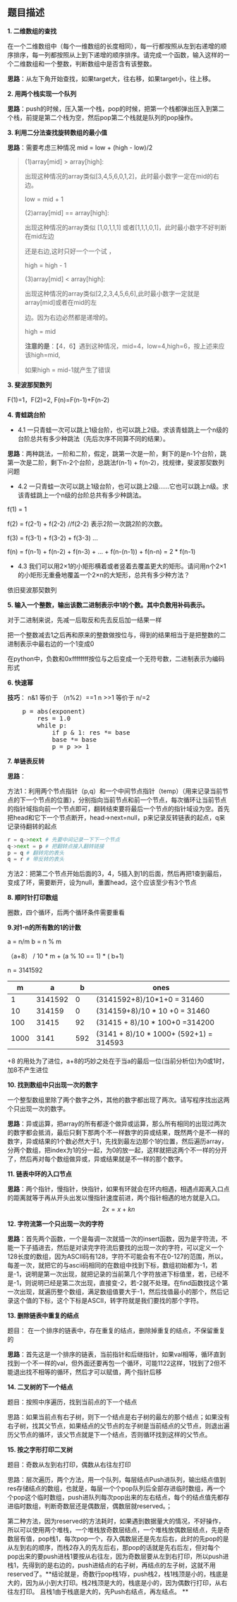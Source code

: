 ## 题目描述

**1. 	二维数组的查找**

在一个二维数组中（每个一维数组的长度相同），每一行都按照从左到右递增的顺序排序，每一列都按照从上到下递增的顺序排序。请完成一个函数，输入这样的一个二维数组和一个整数，判断数组中是否含有该整数。

**思路**：从左下角开始查找，如果target大，往右移，如果target小，往上移。

**2.	用两个栈实现一个队列**

**思路**：push的时候，压入第一个栈，pop的时候，把第一个栈都弹出压入到第二个栈，前提是第二个栈为空，然后pop第二个栈就是队列的pop操作。

**3.	利用二分法查找旋转数组的最小值**

**思路**：需要考虑三种情况 mid = low + (high - low)/2

> (1)array[mid] > array[high]: 
>
>   出现这种情况的array类似[3,4,5,6,0,1,2]，此时最小数字一定在mid的右边。 
>
>   low = mid + 1 
>
>   (2)array[mid] == array[high]: 
>
>   出现这种情况的array类似 [1,0,1,1,1]   或者[1,1,1,0,1]，此时最小数字不好判断在mid左边 
>
>   还是右边,这时只好一个一个试 ， 
>
>   high = high - 1 
>
>   (3)array[mid] < array[high]: 
>
>   出现这种情况的array类似[2,2,3,4,5,6,6],此时最小数字一定就是array[mid]或者在mid的左 
>
>   边。因为右边必然都是递增的。 
>
>   high = mid
>
> **注意的是**：【4，6】遇到这种情况，mid=4，low=4,high=6，按上述来应该high=mid,
>
> 如果high = mid-1就产生了错误

**3.	斐波那契数列**

F(1)=1，F(2)=2, F(n)=F(n-1)+F(n-2)

**4.	青蛙跳台阶**

* 4.1	一只青蛙一次可以跳上1级台阶，也可以跳上2级。求该青蛙跳上一个n级的台阶总共有多少种跳法（先后次序不同算不同的结果）。

**思路**：两种跳法，一阶和二阶，假定，跳第一次是一阶，剩下的是n-1个台阶，跳第一次是二阶，剩下n-2个台阶，总跳法f(n-1) + f(n-2)，找规律，斐波那契数列问题

* 4.2	一只青蛙一次可以跳上1级台阶，也可以跳上2级……它也可以跳上n级。求该青蛙跳上一个n级的台阶总共有多少种跳法。

f(1) = 1 

f(2) = f(2-1) + f(2-2)         //f(2-2) 表示2阶一次跳2阶的次数。 

f(3) = f(3-1) + f(3-2) + f(3-3)   ... 

f(n) = f(n-1) + f(n-2) + f(n-3) + ... + f(n-(n-1)) + f(n-n)  = 2 * f(n-1)

* 4.3	我们可以用2×1的小矩形横着或者竖着去覆盖更大的矩形。请问用n个2×1的小矩形无重叠地覆盖一个2×n的大矩形，总共有多少种方法？

依旧斐波那契数列

**5.	输入一个整数，输出该数二进制表示中1的个数。其中负数用补码表示。**

对于二进制来说，先减一后取反和先去反后加一结果一样

把一个整数减去1之后再和原来的整数做按位与，得到的结果相当于是把整数的二进制表示中最右边的一个1变成0

在python中，负数和0xffffffff按位与之后变成一个无符号数，二进制表示为编码形式

**6.	快速幂**

**技巧**： n&1 等价于 （n%2）==1  n >>1 等价于 n/=2

<pre>
    p = abs(exponent)
        res = 1.0
        while p:
            if p & 1: res *= base
            base *= base
            p = p >> 1
</pre>
**7.	单链表反转**

**思路**：

方法1：利用两个节点指针（p,q）和一个中间节点指针（temp）（用来记录当前节点的下一个节点的位置），分别指向当前节点和前一个节点，每次循环让当前节点的指针域指向前一个节点即可，翻转结束要将最后一个节点的指针域设为空。首先把head和它下一个节点断开，head->next=null，p来记录反转链表的起点，q来记录待翻转的起点

```python
r = q->next # 先要中间记录一下下一个节点
q->next = p # 把翻转点接入翻转链接
p = q # 翻转完的表头
q = r # 带反转的表头
```

方法2：把第二个节点开始后面的3，4，5插入到1的后面，然后再把1查到最后，变成了环，需要断开，设为null，重置head，这个应该至少有3个节点

**8.	顺时针打印数组**

圈数，四个循环，后两个循环条件需要重看

**9.对1-n的所有数的1的计数**

a = n/m    b = n % m

（a+8） / 10 * m + (a % 10 == 1) * ( b+1) 

n = 3141592

| m    | a       | b    | ones                                   |
| ---- | ------- | ---- | -------------------------------------- |
| 1    | 3141592 | 0    | (3141592+8)/10*1+0 = 31460             |
| 10   | 314159  | 0    | (314159+8)/10 * 10 +0 = 31460          |
| 100  | 31415   | 92   | (31415 + 8)/10 * 100+0 =314200         |
| 1000 | 3141    | 592  | (3141 + 8)/10 * 1000+ (592+1) = 314593 |

+8 的用处为了进位，a+8的巧妙之处在于当a的最后一位(当前分析位)为0或1时，加8不产生进位

**10.	找到数组中只出现一次的数字**

一个整型数组里除了两个数字之外，其他的数字都出现了两次。请写程序找出这两个只出现一次的数字。

**思路**：异或运算，把array的所有都逐个做异或运算，那么所有相同的出现过两次的数字都会抵消，最后只剩下那两个不一样数字的异或结果，既然两个是不一样的数字，异或结果的1个数必然大于1，先找到最左边那个1的位置，然后遍历array，分两个数组，把index为1的分一起，为0的放一起，这样就把这两个不一样的分开了，然后再对每个数组做异或，异或结果就是不一样的那个数字。

**11. 链表中环的入口节点**

**思路**：两个指针，慢指针，快指针，如果有环就会在环内相遇，相遇点距离入口点的距离就等于再从开头出发以慢指针速度前进，两个指针相遇的地方就是入口。$$2x = x + kn$$ 

**12. 字符流第一个只出现一次的字符**

**思路**：首先两个函数，一个是每调一次就插一次的insert函数，因为是字符流，不能一下子插进去，然后是对读完字符流后要找的出现一次的字符，可以定义一个128长度的数组，因为ASCII码有128，字符不可能会有不在0-127的范围，所以，每差一次，就把它的与ascii码相同的在数组中找到下标，数组初始都为-1，若是-1，说明是第一次出现，就把记录的当前第几个字符放进下标值里，若，已经不是-1，则说明已经是第二次出现，直接变-2，若-2就不处理。在find函数找这个第一次出现，就遍历整个数组，满足数组值要大于-1，然后找值最小的那个，然后记录这个值的下标，这个下标是ASCII，转字符就是我们要找的那个字符。

**13. 删除链表中重复的结点**

题目： 在一个排序的链表中，存在重复的结点，删除掉重复的结点，不保留重复的

**思路**：首先这是一个排序的链表，当前指针和后继指针，如果val相等，循环直到找到一个不一样的val，但外面还要再包一个循环，可能1122这样，1找到了2但不能退出找不相等的循环，然后才可以赋值，两个指针后移

**14. 二叉树的下一个结点**

题目：按照中序遍历，找到当前点的下一个结点

思路：如果当前点有右子树，则下一个结点是右子树的最左的那个结点；如果没有右子树，找其父节点，如果结点的父节点的左子树是当前结点的父节点，则退出遍历父节点的循环，该父节点就是下一个结点，否则循环找到这样的父节点。

**15. 按之字形打印二叉树**

题目：奇数从左到右打印，偶数从右往左打印

思路：层次遍历，两个方法，用一个队列，每层结点Push进队列，输出结点值到res存储结点的数组，也就是，每层一个个pop队列后全部存进临时数组，再一个个pop这个临时数组，push进队列每次pop出来的左右结点，每个的结点值先都存进临时数组，判断奇数层还是偶数层，偶数层就reserved。；

第二种方法，因为reserved的方法耗时，如果遇到数据量大的情况，不好操作，所以可以使用两个堆栈，一个堆栈放奇数层结点，一个堆栈放偶数层结点，先是奇数层有值，pop栈1，每次pop一个，存入偶数层还是先左后右，此时的先pop的是从左到右的顺序，而栈2存入的先左后右，那pop的话就是先右后左，但对每个pop出来的要push进栈1要按从右往左，因为奇数层要从左到右打印，所以push进栈1，先得到的是右边的，push进结点的右子树，再结点的左子树，这就不用reserved了。**结论就是，奇数行pop栈1存，push栈2，栈1栈顶是小的，栈底是大的，因为从小到大打印。栈2栈顶是大的，栈底是小的，因为偶数行打印，从右往左打印。 且栈1由于栈底是大的，先Push右结点，再左结点。 **


